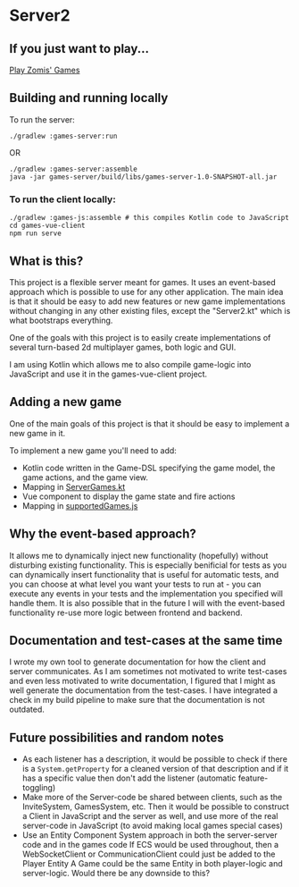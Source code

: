 # Server2

## If you just want to play...

[Play Zomis' Games](https://games.zomis.net)

## Building and running locally

To run the server:

    ./gradlew :games-server:run

OR

    ./gradlew :games-server:assemble
    java -jar games-server/build/libs/games-server-1.0-SNAPSHOT-all.jar

### To run the client locally:

    ./gradlew :games-js:assemble # this compiles Kotlin code to JavaScript
    cd games-vue-client
    npm run serve

## What is this?

This project is a flexible server meant for games. It uses an event-based approach which is possible to use for any other application. The main idea is that it should be easy to add new features or new game implementations without changing in any other existing files, except the "Server2.kt" which is what bootstraps everything.

One of the goals with this project is to easily create implementations of several turn-based 2d multiplayer games, both logic and GUI.

I am using Kotlin which allows me to also compile game-logic into JavaScript and use it in the games-vue-client project.

## Adding a new game

One of the main goals of this project is that it should be easy to implement a new game in it.

To implement a new game you'll need to add:

- Kotlin code written in the Game-DSL specifying the game model, the game actions, and the game view.
- Mapping in [ServerGames.kt](https://github.com/Zomis/Server2/blob/master/games-server/src/main/kotlin/net/zomis/games/server2/ServerGames.kt)
- Vue component to display the game state and fire actions
- Mapping in [supportedGames.js](https://github.com/Zomis/Server2/blob/master/games-vue-client/src/supportedGames.js)

## Why the event-based approach?

It allows me to dynamically inject new functionality (hopefully) without disturbing existing functionality.
This is especially benificial for tests as you can dynamically insert functionality that is useful for automatic tests, and you can choose at what level you want your tests to run at - you can execute any events in your tests and the implementation you specified will handle them.
It is also possible that in the future I will with the event-based functionality re-use more logic between frontend and backend.

## Documentation and test-cases at the same time

I wrote my own tool to generate documentation for how the client and server communicates. As I am sometimes not motivated to write test-cases and even less motivated to write documentation, I figured that I might as well generate the documentation from the test-cases. I have integrated a check in my build pipeline to make sure that the documentation is not outdated.

## Future possibilities and random notes

* As each listener has a description, it would be possible to check if there is a `System.getProperty`
  for a cleaned version of that description and if it has a specific value then don't add the listener (automatic feature-toggling)
* Make more of the Server-code be shared between clients, such as the InviteSystem, GamesSystem, etc.
  Then it would be possible to construct a Client in JavaScript and the server as well, and use more of the real server-code in JavaScript (to avoid making local games special cases)
* Use an Entity Component System approach in both the server-server code and in the games code
  If ECS would be used throughout, then a WebSocketClient or CommunicationClient could just be added to the Player Entity
  A Game could be the same Entity in both player-logic and server-logic. Would there be any downside to this?
